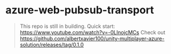 # azure-web-pubsub-transport
> This repo is still in building.
> Quick start: https://www.youtube.com/watch?v=-0LlnojcMCs
> Check out https://github.com/albertxavier100/unity-multiplayer-azure-solution/releases/tag/0.1.0
